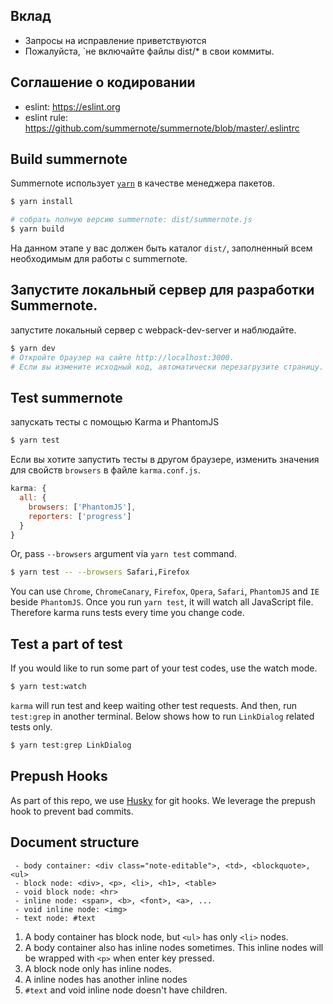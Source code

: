 ## Вклад
* Запросы на исправление приветствуются
* Пожалуйста, `не включайте файлы dist/* в свои коммиты.

## Соглашение о кодировании
* eslint: https://eslint.org
* eslint rule: https://github.com/summernote/summernote/blob/master/.eslintrc

## Build summernote

Summernote использует [`yarn`](https://yarnpkg.com/) в качестве менеджера пакетов.

```bash
$ yarn install

# собрать полную версию summernote: dist/summernote.js
$ yarn build

```
На данном этапе у вас должен быть каталог `dist/`, заполненный всем необходимым для работы с summernote.

## Запустите локальный сервер для разработки Summernote.
запустите локальный сервер с webpack-dev-server и наблюдайте.

```bash
$ yarn dev
# Откройте браузер на сайте http://localhost:3000.
# Если вы измените исходный код, автоматически перезагрузите страницу.
```

## Test summernote
запускать тесты с помощью Karma и PhantomJS

```bash
$ yarn test
```

Если вы хотите запустить тесты в другом браузере,
изменить значения для свойств `browsers` в файле `karma.conf.js`.

```javascript
karma: {
  all: {
    browsers: ['PhantomJS'],
    reporters: ['progress']
  }
}

```

Or, pass `--browsers` argument via `yarn test` command.

```bash
$ yarn test -- --browsers Safari,Firefox
```

You can use `Chrome`, `ChromeCanary`, `Firefox`, `Opera`, `Safari`, `PhantomJS` and `IE` beside `PhantomJS`.
Once you run `yarn test`, it will watch all JavaScript file. Therefore karma runs tests every time you change code.

## Test a part of test

If you would like to run some part of your test codes, use the watch mode.

```bash
$ yarn test:watch
```

`karma` will run test and keep waiting other test requests. And then, run `test:grep` in another terminal. Below shows how to run `LinkDialog` related tests only.

```bash
$ yarn test:grep LinkDialog
```

## Prepush Hooks
As part of this repo, we use [Husky](https://github.com/typicode/husky) for git hooks. We leverage the prepush hook to prevent bad commits.

## Document structure

```text
 - body container: <div class="note-editable">, <td>, <blockquote>, <ul>
 - block node: <div>, <p>, <li>, <h1>, <table>
 - void block node: <hr>
 - inline node: <span>, <b>, <font>, <a>, ...
 - void inline node: <img>
 - text node: #text
```

1. A body container has block node, but `<ul>` has only `<li>` nodes.
1. A body container also has inline nodes sometimes. This inline nodes will be wrapped with `<p>` when enter key pressed.
1. A block node only has inline nodes.
1. A inline nodes has another inline nodes
1. `#text` and void inline node doesn't have children.
